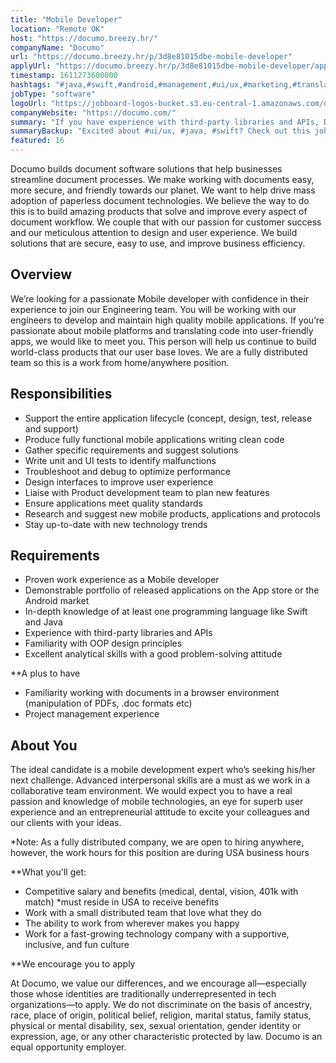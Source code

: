 ```yaml
---
title: "Mobile Developer"
location: "Remote OK"
host: "https://documo.breezy.hr/"
companyName: "Documo"
url: "https://documo.breezy.hr/p/3d8e81015dbe-mobile-developer"
applyUrl: "https://documo.breezy.hr/p/3d8e81015dbe-mobile-developer/apply"
timestamp: 1611273600000
hashtags: "#java,#swift,#android,#management,#ui/ux,#marketing,#translation,#analysis,#office,#optimization"
jobType: "software"
logoUrl: "https://jobboard-logos-bucket.s3.eu-central-1.amazonaws.com/documo"
companyWebsite: "https://documo.com/"
summary: "If you have experience with third-party libraries and APIs, Documo is looking for someone with your skillset."
summaryBackup: "Excited about #ui/ux, #java, #swift? Check out this job post!"
featured: 16
---
```


Documo builds document software solutions that help businesses streamline document processes. We make working with documents easy, more secure, and friendly towards our planet. We want to help drive mass adoption of paperless document technologies. We believe the way to do this is to build amazing products that solve and improve every aspect of document workflow. We couple that with our passion for customer success and our meticulous attention to design and user experience. We build solutions that are secure, easy to use, and improve business efficiency.

## Overview

We’re looking for a passionate Mobile developer with confidence in their experience to join our Engineering team. You will be working with our engineers to develop and maintain high quality mobile applications. If you’re passionate about mobile platforms and translating code into user-friendly apps, we would like to meet you. This person will help us continue to build world-class products that our user base loves. We are a fully distributed team so this is a work from home/anywhere position.

## Responsibilities

*   Support the entire application lifecycle (concept, design, test, release and support)
*   Produce fully functional mobile applications writing clean code
*   Gather specific requirements and suggest solutions
*   Write unit and UI tests to identify malfunctions
*   Troubleshoot and debug to optimize performance
*   Design interfaces to improve user experience
*   Liaise with Product development team to plan new features
*   Ensure applications meet quality standards
*   Research and suggest new mobile products, applications and protocols
*   Stay up-to-date with new technology trends

## Requirements

*   Proven work experience as a Mobile developer
*   Demonstrable portfolio of released applications on the App store or the Android market
*   In-depth knowledge of at least one programming language like Swift and Java
*   Experience with third-party libraries and APIs
*   Familiarity with OOP design principles
*   Excellent analytical skills with a good problem-solving attitude

**A plus to have

*   Familiarity working with documents in a browser environment (manipulation of PDFs, .doc formats etc)
*   Project management experience

## About You

The ideal candidate is a mobile development expert who’s seeking his/her next challenge. Advanced interpersonal skills are a must as we work in a collaborative team environment. We would expect you to have a real passion and knowledge of mobile technologies, an eye for superb user experience and an entrepreneurial attitude to excite your colleagues and our clients with your ideas.

\*Note: As a fully distributed company, we are open to hiring anywhere, however, the work hours for this position are during USA business hours

**What you'll get:

*   Competitive salary and benefits (medical, dental, vision, 401k with match) \*must reside in USA to receive benefits
*   Work with a small distributed team that love what they do
*   The ability to work from wherever makes you happy
*   Work for a fast-growing technology company with a supportive, inclusive, and fun culture

**We encourage you to apply

At Documo, we value our differences, and we encourage all—especially those whose identities are traditionally underrepresented in tech organizations—to apply. We do not discriminate on the basis of ancestry, race, place of origin, political belief, religion, marital status, family status, physical or mental disability, sex, sexual orientation, gender identity or expression, age, or any other characteristic protected by law. Documo is an equal opportunity employer.
